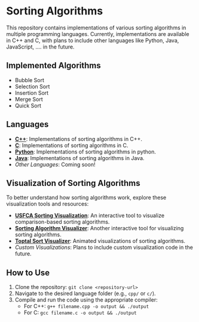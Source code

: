 # Sorting Algorithms

This repository contains implementations of various sorting algorithms in multiple programming languages. Currently, implementations are available in C++ and C, with plans to include other languages like Python, Java, JavaScript, ....  in the future.

## Implemented Algorithms
- Bubble Sort
- Selection Sort
- Insertion Sort
- Merge Sort
- Quick Sort

## Languages
- **[C++](https://github.com/OMar-Adelll/Sorting_Algorithms/tree/main/C%2B%2B)**: Implementations of sorting algorithms in C++.
- **[C](https://github.com/OMar-Adelll/Sorting_Algorithms/tree/main/C)**: Implementations of sorting algorithms in C.
- **[Python](https://github.com/OMar-Adelll/Sorting_Algorithms/tree/main/Python)**: Implementations of sorting algorithms in python.
- **[Java](https://github.com/OMar-Adelll/Sorting_Algorithms/tree/main/Java)**: Implementations of sorting algorithms in Java.
- *Other Languages*: Coming soon!

## Visualization of Sorting Algorithms
To better understand how sorting algorithms work, explore these visualization tools and resources:
- **[USFCA Sorting Visualization](https://www.cs.usfca.edu/~galles/visualization/ComparisonSort.html)**: An interactive tool to visualize comparison-based sorting algorithms.
- **[Sorting Algorithm Visualizer](https://visualgo.net/en/sorting)**: Another interactive tool for visualizing sorting algorithms.
- **[Toptal Sort Visualizer](https://www.toptal.com/developers/sorting-algorithms)**: Animated visualizations of sorting algorithms.
- *Custom Visualizations*: Plans to include custom visualization code in the future.

## How to Use
1. Clone the repository: `git clone <repository-url>`
2. Navigate to the desired language folder (e.g., `cpp/` or `c/`).
3. Compile and run the code using the appropriate compiler:
   - For C++: `g++ filename.cpp -o output && ./output`
   - For C: `gcc filename.c -o output && ./output`
